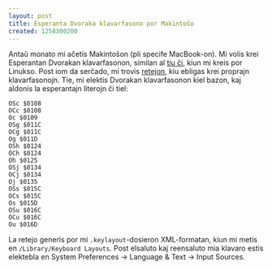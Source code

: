 ```yaml
---
layout: post
title: Esperanta Dvoraka klavarfasono por Makintoŝo
created: 1258300200
---
```

Antaŭ monato mi aĉetis Makintoŝon (pli specife MacBook-on).  Mi volis krei Esperantan Dvorakan klavarfasonon, similan al [tiu ĉi](http://argilo.livejournal.com/27070.html), kiun mi kreis por Linukso.  Post iom da serĉado, mi trovis [retejon](http://wordherd.com/keyboards/), kiu ebligas krei proprajn klavarfasonojn.  Tie, mi elektis Dvorakan klavarfasonon kiel bazon, kaj aldonis la esperantajn literojn ĉi tiel:

```
OSc $0108
OCc $0108
Oc $0109
OSg $011C
OCg $011C
Og $011D
OSh $0124
OCh $0124
Oh $0125
OSj $0134
OCj $0134
Oj $0135
OSs $015C
OCs $015C
Os $015D
OSu $016C
OCu $016C
Ou $016D
```

La retejo generis por mi `.keylayout`-dosieron XML-formatan, kiun mi metis en `/Library/Keyboard Layouts`.  Post elsaluto kaj reensaluto mia klavaro estis elektebla en System Preferences → Language & Text → Input Sources.

